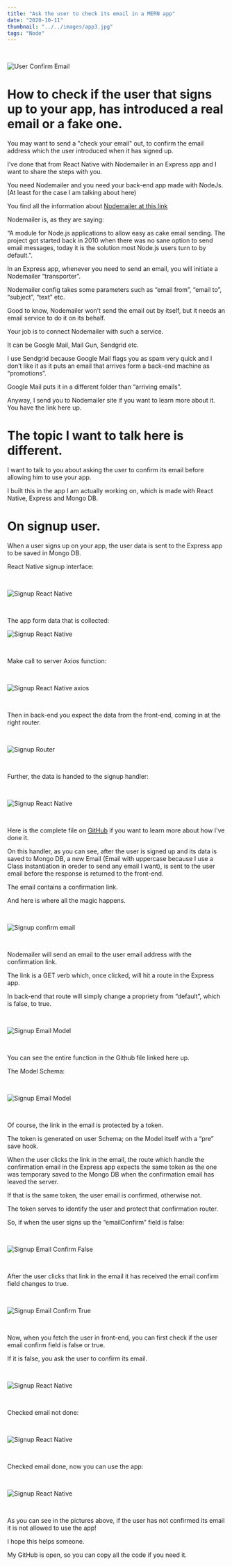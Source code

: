 ```yaml
---
title: "Ask the user to check its email in a MERN app"
date: "2020-10-11"
thumbnail: "../../images/app3.jpg"
tags: "Node"
---
```


</br>

![User Confirm Email](../../images/app3.jpg)

# How to check if the user that signs up to your app, has introduced a real email or a fake one.

You may want to send a "check your email" out, to confirm the email address which the user introduced when it has signed up.

I’ve done that from React Native with Nodemailer in an Express app and I want to share the steps with you.

You need Nodemailer and you need your back-end app made with NodeJs. (At least for the case I am talking about here)

You find all the information about <a href="https://nodemailer.com/about" target="_blank">Nodemailer at this link</a>

Nodemailer is, as they are saying:

“A module for Node.js applications to allow easy as cake email sending. The project got started back in 2010 when there was no sane option to send email messages, today it is the solution most Node.js users turn to by default.”.

In an Express app, whenever you need to send an email, you will initiate a Nodemailer “transporter”.

Nodemailer config takes some parameters such as “email from”, “email to”, “subject”, “text” etc.

Good to know, Nodemailer won’t send the email out by itself, but it needs an email service to do it on its behalf.

Your job is to connect Nodemailer with such a service.

It can be Google Mail, Mail Gun, Sendgrid etc.

I use Sendgrid because Google Mail flags you as spam very quick and I don’t like it as it puts an email that arrives form a back-end machine as “promotions”.

Google Mail puts it in a different folder than “arriving emails”.

Anyway, I send you to Nodemailer site if you want to learn more about it.
You have the link here up.

# The topic I want to talk here is different.

I want to talk to you about asking the user to confirm its email before allowing him to use your app.

I built this in the app I am actually working on, which is made with React Native, Express and Mongo DB.

# On signup user.

When a user signs up on your app, the user data is sent to the Express app to be saved in Mongo DB.

React Native signup interface:

<br>

![Signup React Native](../../images/nodemailer/user-interface-signup.jpg)

<br>

The app form data that is collected:
<br>

![Signup React Native](../../images/nodemailer/app-form.png)

<br>

Make call to server Axios function:

<br>

![Signup React Native axios](../../images/nodemailer/make-call.png)

<br>

Then in back-end you expect the data from the front-end, coming in at the right router.

<br>

![Signup Router](../../images/nodemailer/signup-router.png)

<br>

Further, the data is handed to the signup handler:

<br>

![Signup React Native](../../images/nodemailer/signup-handler.png)

<br>

Here is the complete file on <a href="https://github.com/bogadrian/sca-backend/blob/master/controllers/authFactory.ts" target="_blank">GitHub</a> if you want to learn more about how I've done it.

On this handler, as you can see, after the user is signed up and its data is saved to Mongo DB, a new Email (Email with uppercase because I use a Class instantiation in oreder to send any email I want), is sent to the user email before the response is returned to the front-end.

The email contains a confirmation link.

And here is where all the magic happens.

<br>

![Signup confirm email](../../images/nodemailer/confirm-email.png)

<br>

Nodemailer will send an email to the user email address with the confirmation link.

The link is a GET verb which, once clicked, will hit a route in the Express app.

In back-end that route will simply change a propriety from “default”, which is false, to true.

<br>

![Signup Email Model](../../images/nodemailer/confirm-email-handler.png)

<br>

You can see the entire function in the Github file linked here up.

The Model Schema:

<br>

![Signup Email Model](../../images/nodemailer/email-model.png)

<br>

Of course, the link in the email is protected by a token.

The token is generated on user Schema; on the Model itself with a “pre” save hook.

When the user clicks the link in the email, the route which handle the confirmation email in the Express app expects the same token as the one was temporary saved to the Mongo DB when the confirmation email has leaved the server.

If that is the same token, the user email is confirmed, otherwise not.

The token serves to identify the user and protect that confirmation router.

So, if when the user signs up the “emailConfirm” field is false:

<br>

![Signup Email Confirm False](../../images/nodemailer/email-confirm-false.png)

<br>

After the user clicks that link in the email it has received the email confirm field changes to true.

<br>

![Signup Email Confirm True](../../images/nodemailer/email-confirm-true.png)

<br>

Now, when you fetch the user in front-end, you can first check if the user email confirm field is false or true.

If it is false, you ask the user to confirm its email.

<br>

![Signup React Native](../../images/nodemailer/user-interface-chek1.jpg)

<br>

Checked email not done:

<br>

![Signup React Native](../../images/nodemailer/user-interface-check2.jpg)

<br>

Checked email done, now you can use the app:

<br>

![Signup React Native](../../images/nodemailer/user-interface-check3.jpg)

<br>

As you can see in the pictures above, if the user has not confirmed its email it is not allowed to use the app!

I hope this helps someone.

My GitHub is open, so you can copy all the code if you need it.
